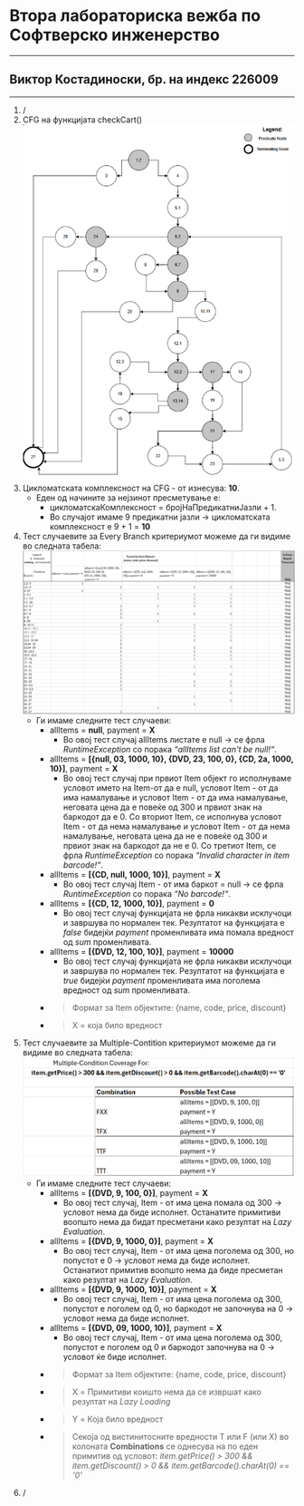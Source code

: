 # Втора лабораториска вежба по Софтверско инженерство

___

## Виктор Костадиноски, бр. на индекс 226009

___

1. /
2. CFG на функцијата checkCart()
   ![CFG](CFG.png)
3. Цикломатската комплексност на CFG - от изнесува: __10__.
    - Еден од начините за нејзинот пресметување е:
        - цикломатскаКомплексност = бројНаПредикатниЈазли + 1.
        - Во случајот имаме 9 предикатни јазли -> цикломатската комплексност е 9 + 1 = __10__
4. Тест случаевите за Every Branch критериумот можеме да ги видиме во следната табела:
   ![CFG](Every-Branch-Table.png)
    - Ги имаме следните тест случаеви:
        - allItems = __null__, payment = __X__
            - Во овој тест случај allItems листате е null -> се фрла *RuntimeException* со порака *“allItems list can't
              be null!“*.
        - allItems = __[{null, 03, 1000, 10}, {DVD, 23, 100, 0}, {CD, 2a, 1000, 10}]__, payment = __X__
            - Во овој тест случај при првиот Item објект го исполнуваме условот името на Item-от да е null, условот
              Item - от да има намалување и условот Item - от да има намалување, неговата цена да е повеќе од 300 и
              првиот знак на баркодот да е 0. Со вториот Item, се исполнува условот Item - от да нема намалување и
              условот Item - от да нема намалување, неговата цена да не е повеќе од 300 и
              првиот знак на баркодот да не е 0. Со третиот Item, се фрла *RuntimeException* со порака *“Invalid
              character in item barcode!“*.
        - allItems = __[{CD, null, 1000, 10}]__, payment = __X__
            - Во овој тест случај Item - от има баркот = null ->  се фрла *RuntimeException* со порака *“No barcode!“*.
        - allItems = __[{CD, 12, 1000, 10}]__, payment = __0__
            - Во овој тест случај функцијата не фрла никакви исклучоци и завршува по нормален тек. Резултатот на
              функцијата е *false* бидејќи *payment* променливата има помала вредност од *sum* променливата.
        - allItems = __[{DVD, 12, 100, 10}]__, payment = __10000__
            - Во овој тест случај функцијата не фрла никакви исклучоци и завршува по нормален тек. Резултатот на
              функцијата е *true* бидејќи *payment* променливата има поголема вредност од *sum* променливата.
        - > Формат за Item објектите: {name, code, price, discount}
        - > X = која било вредност
5. Тест случаевите за Multiple-Contition критериумот можеме да ги видиме во следната табела:
   ![CFG](Multiple-Condition-Table.png)
    - Ги имаме следните тест случаеви:
        - allItems = __[{DVD, 9, 100, 0}]__, payment = __X__
            - Во овој тест случај, Item - от има цена помала од 300 -> условот нема да биде исполнет. Останатите
              примитиви воопшто нема да бидат пресметани како резултат на *Lazy Evaluation*.
        - allItems = __[{DVD, 9, 1000, 0}]__, payment = __X__
            - Во овој тест случај, Item - от има цена поголема од 300, но попустот е 0 -> условот нема да биде исполнет.
              Останатиот примитив воопшто нема да биде пресметан како резултат на *Lazy Evaluation*.
        - allItems = __[{DVD, 9, 1000, 10}]__, payment = __X__
            - Во овој тест случај, Item - от има цена поголема од 300, попустот е поголем од 0, но баркодот не започнува на 0 -> условот нема да биде исполнет.
        - allItems = __[{DVD, 09, 1000, 10}]__, payment = __X__
            - Во овој тест случај, Item - от има цена поголема од 300, попустот е поголем од 0 и баркодот започнува на 0 -> условот ќе биде исполнет.
        - > Формат за Item објектите: {name, code, price, discount}
        - > X = Примитиви коишто нема да се извршат како резултат на *Lazy Loading*
        - > Y = Која било вредност
        - > Секоја од вистинитосните вредности Т или F (или X) во колоната **Combinations** се однесува на по еден примитив од условот: *item.getPrice() > 300 && item.getDiscount() > 0 && item.getBarcode().charAt(0) == '0'*
6. /
